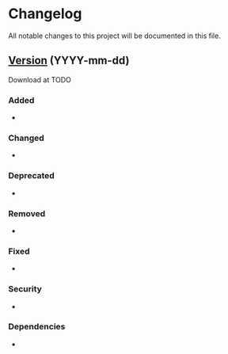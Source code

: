 # Changelog
All notable changes to this project will be documented in this file.

<a name="version"></a>

## [Version](Link) (YYYY-mm-dd)

Download at TODO

### Added
* 

### Changed
* 

### Deprecated
* 

### Removed
* 

### Fixed
* 

### Security
* 

### Dependencies
*